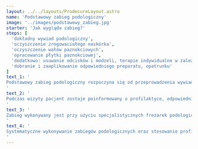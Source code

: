 ```yaml
---
layout: ../../layouts/ProdecureLayout.astro
name: 'Podstawowy zabieg podologiczny'
image: '../images/podstawowy_zabieg.jpg'
starter: 'Jak wygląda zabieg?'
steps: [
  'dokładny wywiad podologiczny',
  'oczyszczenie zrogowaciałego naskórka',
  'oczyszczenie wałów paznokciowych',
  'opracowanie płytki paznokciowej',
  'dodatkowo: usuwanie odcisków i modzeli, terapie indywidualne w zależności od potrzeb pacjenta',
  'dobranie i zaaplikowanie odpowiedniego preparatu, opatrunku'
]
text_1: '
Podstawowy zabieg podologiczny rozpoczyna się od przeprowadzenia wywiadu i sprecyzowania problemów występujących na stopach. Podolog oczyszcza zrogowaciały naskórek oraz opracowuje płytkę paznokciową odpowiednio dobranymi frezami oraz narzędziami. Podczas zabiegu można wykonać dodatkowe usługi lecznicze lub pielęgnacyjne na stopach. Następnie, w zależności od zapotrzebowania, aplikuje odpowiednie preparaty oraz opatrunki aktywne.
'
text_2: '
Podczas wizyty pacjent zostaje poinformowany o profilaktyce, odpowiedniej pielęgnacji oraz zaleceniach, które przyspieszą proces ewentualnego leczenia i regeneracji skóry oraz płytki paznokciowej.
'
text_3: '
Zabieg wykonywany jest przy użyciu specjalistycznych frezarek podologiczno-medycznych oraz sterylnych, jednorazowych narzędzi przez podologa. Podczas wykonywania zabiegów podologicznych zwracamy szczególną uwagę na higienę oraz bezpieczeństwo naszych pacjentów.
'
text_4: '
Systematyczne wykonywanie zabiegów podologicznych oraz stosowanie profilaktyki indywidualnie dobranej dla Państwa potrzeb ogranicza możliwość pojawienia się zmian patologicznych na skórze oraz płytce paznokciowej.
'
---
```

